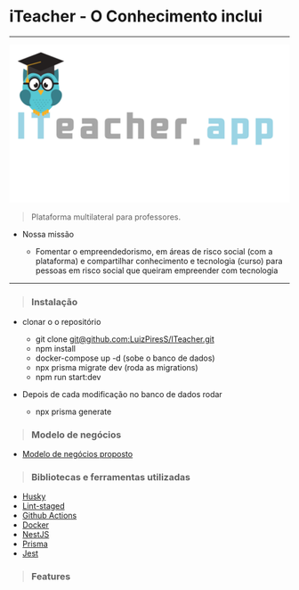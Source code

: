 # **iTeacher - O Conhecimento inclui**

---

![O Conhecimento inclui](./docs/assets/logogg.png)

> Plataforma multilateral para professores.

- Nossa missão

  - Fomentar o empreendedorismo, em áreas de risco social (com a plataforma) e compartilhar conhecimento e tecnologia (curso) para pessoas em risco social que queiram empreender com tecnologia

---

> ### Instalação

- clonar o o repositório

  - git clone [git@github.com:LuizPiresS/ITeacher.git](https://github.com/LuizPiresS/iteacher-back.git)
  - npm install
  - docker-compose up -d (sobe o banco de dados)
  - npx prisma migrate dev (roda as migrations)
  - npm run start:dev

- Depois de cada modificação no banco de dados rodar
  - npx prisma generate

> ### Modelo de negócios

- [Modelo de negócios proposto](https://miro.com/app/board/o9J_kqWCpbw=/)

> ### Bibliotecas e ferramentas utilizadas

- [Husky](https://github.com/typicode/husky)
- [Lint-staged](https://github.com/okonet/lint-staged)
- [Github Actions](https://github.com/features/actions)
- [Docker](https://www.docker.com/)
- [NestJS](https://nestjs.com/)
- [Prisma](https://www.prisma.io/)
- [Jest](https://jestjs.io/)

> ### Features
